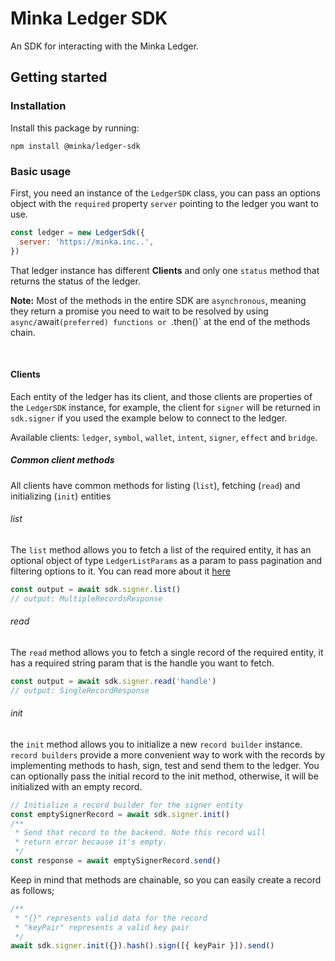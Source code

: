 # Minka Ledger SDK

An SDK for interacting with the Minka Ledger.

## Getting started

### Installation

Install this package by running:

```
npm install @minka/ledger-sdk
```

### Basic usage

First, you need an instance of the `LedgerSDK` class, you can pass an options object with the `required` property `server` pointing to the ledger you want to use.

```javascript
const ledger = new LedgerSdk({
  server: 'https://minka.inc..',
})
```

That ledger instance has different **Clients** and only one `status` method that returns the status of the ledger.

**Note:** Most of the methods in the entire SDK are `asynchronous`, meaning they return a promise you need to wait to be resolved by using `async/`await`(preferred) functions or `.then()` at the end of the methods chain.

&nbsp;&nbsp;

#### Clients

Each entity of the ledger has its client, and those clients are properties of the `LedgerSDK` instance, for example, the client for `signer` will be returned in `sdk.signer` if you used the example below to connect to the ledger.

Available clients: `ledger`, `symbol`, `wallet`, `intent`, `signer`, `effect` and `bridge`.

##### Common client methods

All clients have common methods for listing (`list`), fetching (`read`) and initializing (`init`) entities

###### list

The `list` method allows you to fetch a list of the required entity, it has an optional object of type `LedgerListParams` as a param to pass pagination and filtering options to it. You can read more about it [here](#link-to-list-docs)

```javascript
const output = await sdk.signer.list()
// output: MultipleRecordsResponse
```

###### read

The `read` method allows you to fetch a single record of the required entity, it has a required string param that is the handle you want to fetch.

```javascript
const output = await sdk.signer.read('handle')
// output: SingleRecordResponse
```

###### init

the `init` method allows you to initialize a new `record builder` instance. `record builders` provide a more convenient way to work with the records by implementing methods to hash, sign, test and send them to the ledger. You can optionally pass the initial record to the init method, otherwise, it will be initialized with an empty record.

```javascript
// Initialize a record builder for the signer entity
const emptySignerRecord = await sdk.signer.init()
/**
 * Send that record to the backend. Note this record will
 * return error because it's empty.
 */
const response = await emptySignerRecord.send()
```

Keep in mind that methods are chainable, so you can easily create a record as follows;

```javascript
/**
 * "{}" represents valid data for the record
 * "keyPair" represents a valid key pair
 */
await sdk.signer.init({}).hash().sign([{ keyPair }]).send()
```
